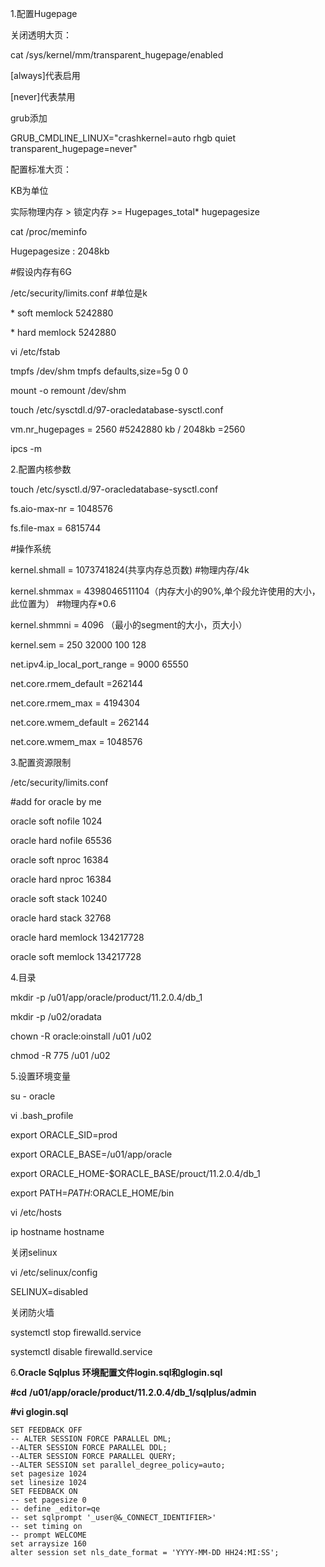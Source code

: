 1.配置Hugepage

  关闭透明大页：

  cat /sys/kernel/mm/transparent_hugepage/enabled

  [always]代表启用

  [never]代表禁用

  grub添加

  GRUB_CMDLINE_LINUX="crashkernel=auto rhgb quiet transparent_hugepage=never"

 

 

 配置标准大页：

 KB为单位

 实际物理内存 > 锁定内存  >= Hugepages_total* hugepagesize

  cat /proc/meminfo

  Hugepagesize :  2048kb

\#假设内存有6G

/etc/security/limits.conf  #单位是k

 \* soft memlock 5242880 

 \* hard memlock 5242880

vi /etc/fstab

tmpfs /dev/shm  tmpfs  defaults,size=5g 0 0

mount -o remount /dev/shm

touch /etc/sysctdl.d/97-oracledatabase-sysctl.conf

vm.nr_hugepages = 2560  #5242880 kb / 2048kb =2560

ipcs -m

2.配置内核参数

  touch /etc/sysctl.d/97-oracledatabase-sysctl.conf

  fs.aio-max-nr = 1048576

  fs.file-max = 6815744

  \#操作系统

  kernel.shmall = 1073741824(共享内存总页数)  #物理内存/4k

  kernel.shmmax = 4398046511104（内存大小的90%,单个段允许使用的大小，此位置为） #物理内存*0.6

  kernel.shmmni = 4096  （最小的segment的大小，页大小）

  kernel.sem = 250 32000 100 128

  net.ipv4.ip_local_port_range = 9000 65550

  net.core.rmem_default =262144

  net.core.rmem_max = 4194304

  net.core.wmem_default = 262144

  net.core.wmem_max = 1048576

3.配置资源限制

  /etc/security/limits.conf

\#add for oracle by me 

oracle soft nofile 1024

oracle hard nofile 65536

oracle soft nproc 16384

oracle hard nproc 16384

oracle soft stack 10240

oracle hard stack 32768

oracle hard memlock 134217728

oracle soft memlock 134217728

4.目录

mkdir -p  /u01/app/oracle/product/11.2.0.4/db_1

mkdir -p /u02/oradata 

chown -R oracle:oinstall /u01 /u02 

chmod -R 775 /u01 /u02

5.设置环境变量

su - oracle

vi .bash_profile

export  ORACLE_SID=prod

export  ORACLE_BASE=/u01/app/oracle

export  ORACLE_HOME-$ORACLE_BASE/prouct/11.2.0.4/db_1

export  PATH=$PATH:$ORACLE_HOME/bin

vi /etc/hosts

ip   hostname  hostname

关闭selinux

vi /etc/selinux/config

SELINUX=disabled

关闭防火墙

systemctl stop firewalld.service

systemctl disable firewalld.service

6.**Oracle Sqlplus 环境配置文件login.sql和glogin.sql**

 **#cd** **/u01/app/oracle/product/11.2.0.4/db_1/sqlplus/admin**

 **#vi glogin.sql**

```
SET FEEDBACK OFF
-- ALTER SESSION FORCE PARALLEL DML;
--ALTER SESSION FORCE PARALLEL DDL;
--ALTER SESSION FORCE PARALLEL QUERY;
--ALTER SESSION set parallel_degree_policy=auto;
set pagesize 1024
set linesize 1024
SET FEEDBACK ON
-- set pagesize 0
-- define _editor=qe
-- set sqlprompt '_user@&_CONNECT_IDENTIFIER>'
-- set timing on
-- prompt WELCOME
set arraysize 160
alter session set nls_date_format = 'YYYY-MM-DD HH24:MI:SS';
```

